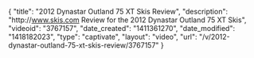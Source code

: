 {
    "title": "2012 Dynastar Outland 75 XT Skis Review",
    "description": "http:\/\/www.skis.com Review for the 2012 Dynastar Outland 75 XT Skis",
    "videoid": "3767157",
    "date_created": "1411361270",
    "date_modified": "1418182023",
    "type": "captivate",
    "layout": "video",
    "url": "\/v\/2012-dynastar-outland-75-xt-skis-review\/3767157"
}
